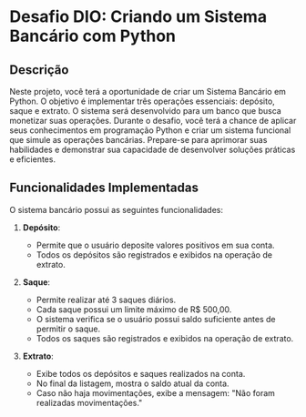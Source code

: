 # Desafio DIO: Criando um Sistema Bancário com Python

## Descrição

Neste projeto, você terá a oportunidade de criar um Sistema Bancário em Python. O objetivo é implementar três operações essenciais: depósito, saque e extrato. O sistema será desenvolvido para um banco que busca monetizar suas operações. Durante o desafio, você terá a chance de aplicar seus conhecimentos em programação Python e criar um sistema funcional que simule as operações bancárias. Prepare-se para aprimorar suas habilidades e demonstrar sua capacidade de desenvolver soluções práticas e eficientes.

## Funcionalidades Implementadas

O sistema bancário possui as seguintes funcionalidades:

1. **Depósito**: 
   - Permite que o usuário deposite valores positivos em sua conta.
   - Todos os depósitos são registrados e exibidos na operação de extrato.

2. **Saque**: 
   - Permite realizar até 3 saques diários.
   - Cada saque possui um limite máximo de R$ 500,00.
   - O sistema verifica se o usuário possui saldo suficiente antes de permitir o saque.
   - Todos os saques são registrados e exibidos na operação de extrato.

3. **Extrato**: 
   - Exibe todos os depósitos e saques realizados na conta.
   - No final da listagem, mostra o saldo atual da conta.
   - Caso não haja movimentações, exibe a mensagem: "Não foram realizadas movimentações."

